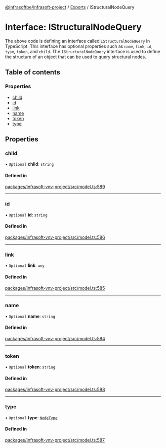 [@infrasoftbe/infrasoft-project](../README.md) / [Exports](../modules.md) / IStructuralNodeQuery

# Interface: IStructuralNodeQuery

The above code is defining an interface called `IStructuralNodeQuery` in TypeScript. This interface
has optional properties such as `name`, `link`, `id`, `type`, `token`, and `child`. The
`IStructuralNodeQuery` interface is used to define the structure of an object that can be used to
query structural nodes.

## Table of contents

### Properties

- [child](IStructuralNodeQuery.md#child)
- [id](IStructuralNodeQuery.md#id)
- [link](IStructuralNodeQuery.md#link)
- [name](IStructuralNodeQuery.md#name)
- [token](IStructuralNodeQuery.md#token)
- [type](IStructuralNodeQuery.md#type)

## Properties

### child

• `Optional` **child**: `string`

#### Defined in

[packages/infrasoft-vnv-project/src/model.ts:589](https://github.com/infrasoftbe/Infrasoft-vnv-ritual-project/blob/8c55713745804fbf004d7add2c4b90690c1560d1/src/model.ts#L589)

___

### id

• `Optional` **id**: `string`

#### Defined in

[packages/infrasoft-vnv-project/src/model.ts:586](https://github.com/infrasoftbe/Infrasoft-vnv-ritual-project/blob/8c55713745804fbf004d7add2c4b90690c1560d1/src/model.ts#L586)

___

### link

• `Optional` **link**: `any`

#### Defined in

[packages/infrasoft-vnv-project/src/model.ts:585](https://github.com/infrasoftbe/Infrasoft-vnv-ritual-project/blob/8c55713745804fbf004d7add2c4b90690c1560d1/src/model.ts#L585)

___

### name

• `Optional` **name**: `string`

#### Defined in

[packages/infrasoft-vnv-project/src/model.ts:584](https://github.com/infrasoftbe/Infrasoft-vnv-ritual-project/blob/8c55713745804fbf004d7add2c4b90690c1560d1/src/model.ts#L584)

___

### token

• `Optional` **token**: `string`

#### Defined in

[packages/infrasoft-vnv-project/src/model.ts:588](https://github.com/infrasoftbe/Infrasoft-vnv-ritual-project/blob/8c55713745804fbf004d7add2c4b90690c1560d1/src/model.ts#L588)

___

### type

• `Optional` **type**: [`NodeType`](../modules.md#nodetype)

#### Defined in

[packages/infrasoft-vnv-project/src/model.ts:587](https://github.com/infrasoftbe/Infrasoft-vnv-ritual-project/blob/8c55713745804fbf004d7add2c4b90690c1560d1/src/model.ts#L587)

